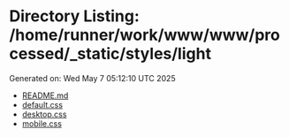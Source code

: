 # Directory Listing: /home/runner/work/www/www/processed/_static/styles/light
Generated on: Wed May  7 05:12:10 UTC 2025

- [README.md](README.md)
- [default.css](default.css)
- [desktop.css](desktop.css)
- [mobile.css](mobile.css)
